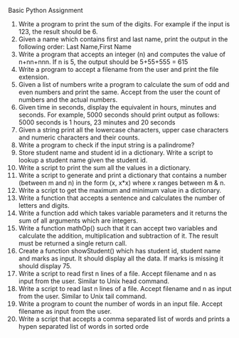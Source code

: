 Basic Python Assignment

1) Write a program to print the sum of the digits. For example if the input is 123, the 
result should be 6.
2) Given a name which contains first and last name, print the output in the following 
order:
Last Name,First Name
3) Write a program that accepts an integer (n) and computes the value of n+nn+nnn.
If n is 5, the output should be 5+55+555 = 615
4) Write a program to accept a filename from the user and print the file extension.
5) Given a list of numbers write a program to calculate the sum of odd and even 
numbers and print the same. Accept from the user the count of numbers and the actual 
numbers.
6) Given time in seconds, display the equivalent in hours, minutes and seconds. 
For example, 5000 seconds should print output as follows: 5000 seconds is 1 hours, 
23 minutes and 20 seconds
7) Given a string print all the lowercase characters, upper case characters and numeric 
characters and their counts.
8) Write a program to check if the input string is a palindrome?
9) Store student name and student id in a dictionary. Write a script to lookup a student 
name given the student id.
10) Write a script to print the sum all the values in a dictionary.
11) Write a script to generate and print a dictionary that contains a number (between m 
and n) in the form (x, x*x) where x ranges between m & n.
12) Write a script to get the maximum and minimum value in a dictionary.
13) Write a function that accepts a sentence and calculates the number of letters and 
digits.
14) Write a function add which takes variable parameters and it returns the sum of all 
arguments which are integers.
15) Write a function mathOp() such that it can accept two variables and calculate the 
addition, multiplication and subtraction of it. The result must be returned a single 
return call.
16) Create a function showStudent() which has student id, student name and marks as 
input. It should display all the data. If marks is missing it should display 75.
17) Write a script to read first n lines of a file. Accept filename and n as input from the 
user. Similar to Unix head command.
18) Write a script to read last n lines of a file. Accept filename and n as input from the 
user. Similar to Unix tail command.
19) Write a program to count the number of words in an input file. Accept filename as 
input from the user.
20) Write a script that accepts a comma separated list of words and prints a hypen 
separated list of words in sorted orde
